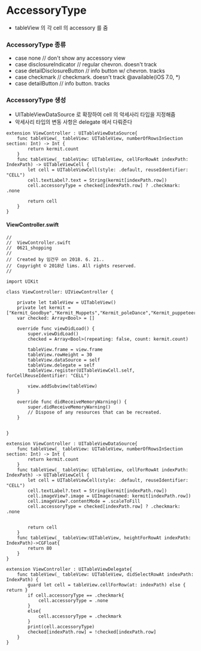 # AccessoryType
- tableView 의 각 cell 의 accessory 를 줌

### AccessoryType 종류
- case none // don't show any accessory view
- case disclosureIndicator // regular chevron. doesn't track
- case detailDisclosureButton // info button w/ chevron. tracks
- case checkmark // checkmark. doesn't track
@available(iOS 7.0, *)
- case detailButton // info button. tracks

### AccessoryType 생성
- UITableViewDataSource 로 확장하여 cell 의 악세사리 타입을 지정해줌
- 악세사리 타입의 변동 사항은 delegate 에서 다뤄준다
```
extension ViewController : UITableViewDataSource{
    func tableView(_ tableView: UITableView, numberOfRowsInSection section: Int) -> Int {
        return kermit.count
    }
    func tableView(_ tableView: UITableView, cellForRowAt indexPath: IndexPath) -> UITableViewCell {
        let cell = UITableViewCell(style: .default, reuseIdentifier: "CELL")
        cell.textLabel?.text = String(kermit[indexPath.row])
        cell.accessoryType = checked[indexPath.row] ? .checkmark: .none

        return cell
    }
}
```

#### ViewController.swift
```
//
//  ViewController.swift
//  0621_shopping
//
//  Created by 임건우 on 2018. 6. 21..
//  Copyright © 2018년 lims. All rights reserved.
//

import UIKit

class ViewController: UIViewController {

    private let tableView = UITableView()
    private let kermit = ["Kermit_Goodbye","Kermit_Muppets","Kermit_poleDance","Kermit_puppeteer_fired","Kermit_Sick"]
    var checked: Array<Bool> = []
    
    override func viewDidLoad() {
        super.viewDidLoad()
        checked = Array<Bool>(repeating: false, count: kermit.count)
        
        tableView.frame = view.frame
        tableView.rowHeight = 30
        tableView.dataSource = self
        tableView.delegate = self
        tableView.register(UITableViewCell.self, forCellReuseIdentifier: "CELL")
        
        view.addSubview(tableView)
    }

    override func didReceiveMemoryWarning() {
        super.didReceiveMemoryWarning()
        // Dispose of any resources that can be recreated.
    }


}

extension ViewController : UITableViewDataSource{
    func tableView(_ tableView: UITableView, numberOfRowsInSection section: Int) -> Int {
        return kermit.count
    }
    func tableView(_ tableView: UITableView, cellForRowAt indexPath: IndexPath) -> UITableViewCell {
        let cell = UITableViewCell(style: .default, reuseIdentifier: "CELL")
        cell.textLabel?.text = String(kermit[indexPath.row])
        cell.imageView?.image = UIImage(named: kermit[indexPath.row])
        cell.imageView?.contentMode = .scaleToFill
        cell.accessoryType = checked[indexPath.row] ? .checkmark: .none

        
        return cell
    }
    func tableView(_ tableView:UITableView, heightForRowAt indexPath: IndexPath)->CGFloat{
        return 80
    }
}

extension ViewController : UITableViewDelegate{
    func tableView(_ tableView: UITableView, didSelectRowAt indexPath: IndexPath) {
        guard let cell = tableView.cellForRow(at: indexPath) else { return }
        if cell.accessoryType == .checkmark{
            cell.accessoryType = .none
        }
        else{
            cell.accessoryType = .checkmark
        }
        print(cell.accessoryType)
        checked[indexPath.row] = !checked[indexPath.row]
    }
}

```
